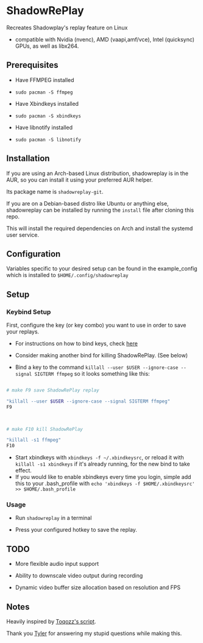 # ShadowRePlay

  

Recreates Shadowplay's replay feature on Linux

  

- compatible with Nvidia (nvenc), AMD (vaapi,amf/vce), Intel (quicksync) GPUs, as well as libx264.

  

## Prerequisites

  

- Have FFMPEG installed

-  `sudo pacman -S ffmpeg`

- Have Xbindkeys installed

-  `sudo pacman -S xbindkeys`

- Have libnotify installed

-  `sudo pacman -S libnotify`

  

## Installation

If you are using an Arch-based Linux distribution, shadowreplay is in the AUR, so you can install it using your preferred AUR helper. 

Its package name is `shadowreplay-git`.

If you are on a Debian-based distro like Ubuntu or anything else, shadowreplay can be installed by running the `install` file after cloning this repo.

This will install the required dependencies on Arch and install the systemd user service.

  

## Configuration

  

Variables specific to your desired setup can be found in the example_config which is installed to `$HOME/.config/shadowreplay`

  

## Setup

  

### Keybind Setup

First, configure the key (or key combo) you want to use in order to save your replays.

- For instructions on how to bind keys, check [here](http://xahlee.info/linux/linux_xbindkeys_tutorial.html)

- Consider making another bind for killing ShadowRePlay. (See below)

- Bind a key to the command `killall --user $USER --ignore-case --signal SIGTERM ffmpeg` so it looks something like this:

```sh

# make F9 save ShadowRePlay replay

"killall --user $USER --ignore-case --signal SIGTERM ffmpeg"
F9

  

# make F10 kill ShadowRePlay

"killall -s1 ffmpeg"
F10

```

- Start xbindkeys with `xbindkeys -f ~/.xbindkeysrc`, or reload it with `killall -s1 xbindkeys` if it's already running, for the new bind to take effect.
- If you would like to enable xbindkeys every time you login, simple add this to your .bash_profile with `echo 'xbindkeys -f $HOME/.xbindkeysrc' >> $HOME/.bash_profile`
  

### Usage

  

- Run `shadowreplay` in a terminal

- Press your configured hotkey to save the replay.

  

## TODO

- More flexible audio input support

- Ability to downscale video output during recording

- Dynamic video buffer size allocation based on resolution and FPS

  

## Notes

Heavily inspired by [Toqozz's script](https://github.com/Toqozz/shadowplay-linux).

  

Thank you [Tyler](https://github.com/durcor) for answering my stupid questions while making this.
